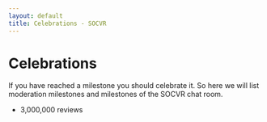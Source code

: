 ```yaml
---
layout: default
title: Celebrations - SOCVR
---
```


# Celebrations

If you have reached a milestone you should celebrate it. So here we will list moderation milestones and milestones of the SOCVR chat room.


 - 3,000,000 reviews
